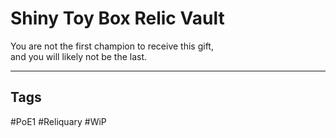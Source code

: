 # Shiny Toy Box Relic Vault
You are not the first champion to receive this gift,  
and you will likely not be the last.

---
## Tags
#PoE1 
#Reliquary 
#WiP 
